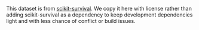 This dataset is from [scikit-survival](https://github.com/sebp/scikit-survival/blob/master/sksurv/datasets/data/veteran.arff). We copy it here with license rather than adding scikit-survival as a dependency to keep development dependencies light and with less chance of conflict or build issues.
